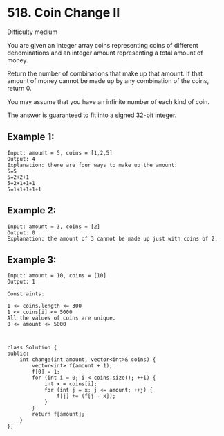 # 518. Coin Change II
Difficulty medium

You are given an integer array coins representing coins of different denominations and an integer amount representing a total amount of money.

Return the number of combinations that make up that amount. If that amount of money cannot be made up by any combination of the coins, return 0.

You may assume that you have an infinite number of each kind of coin.

The answer is guaranteed to fit into a signed 32-bit integer.


## Example 1:
```
Input: amount = 5, coins = [1,2,5]
Output: 4
Explanation: there are four ways to make up the amount:
5=5
5=2+2+1
5=2+1+1+1
5=1+1+1+1+1
```


## Example 2:
```
Input: amount = 3, coins = [2]
Output: 0
Explanation: the amount of 3 cannot be made up just with coins of 2.
```


## Example 3:
```
Input: amount = 10, coins = [10]
Output: 1
```


```
Constraints:

1 <= coins.length <= 300
1 <= coins[i] <= 5000
All the values of coins are unique.
0 <= amount <= 5000
```


#
```
class Solution {
public:
    int change(int amount, vector<int>& coins) {
        vector<int> f(amount + 1);
        f[0] = 1;
        for (int i = 0; i < coins.size(); ++i) {
            int x = coins[i];
            for (int j = x; j <= amount; ++j) {
                f[j] += (f[j - x]);
            }
        }
        return f[amount];
    }
};
```